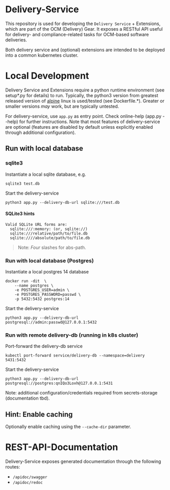 # Delivery-Service

This repository is used for developing the `Delivery Service` + Extensions, which are part of the
OCM (Delivery) Gear. It exposes a RESTful API useful for delivery- and compliance-related tasks
for OCM-based software deliveries.

Both delivery service and (optional) extensions are intended to be deployed into a common kubernetes
cluster.

# Local Development

Delivery Service and Extensions require a python runtime environment (see setup*.py for details) to
run. Typically, the python3 version from greatest released version of
[alpine](https://endoflife.date/alpine) linux is used/tested (see Dockerfile.*). Greater or smaller
versions _may_ work, but are typically untested.

For delivery-service, use `app.py` as entry point. Check online-help (app.py --help) for further
instructions. Note that most features of delivery-service are optional (features are disabled by
default unless explicitly enabled through additional configuration).

## Run with local database


### sqlite3

Instantiate a local sqlite database, e.g.

```
sqlite3 test.db
```

Start the delivery-service

```
python3 app.py --delivery-db-url sqlite:///test.db
```

#### SQLite3 hints

```
Valid SQLite URL forms are:
  sqlite:///:memory: (or, sqlite://)
  sqlite:///relative/path/to/file.db
  sqlite:////absolute/path/to/file.db
```
> Note: _Four_ slashes for abs-path.

### Run with local database (Postgres)

Instantiate a local postgres 14 database

```
docker run -dit  \
    --name postgres \
    -e POSTGRES_USER=admin \
    -e POSTGRES_PASSWORD=passwd \
    -p 5432:5432 postgres:14
```

Start the delivery-service

```
python3 app.py --delivery-db-url postgresql://admin:passwd@127.0.0.1:5432
```

### Run with remote delivery-db (running in k8s cluster)
Port-forward the delivery-db service

```
kubectl port-forward service/delivery-db --namespace=delivery 5431:5432
```

Start the delivery-service

```
python3 app.py --delivery-db-url postgresql://postgres:qnIQo3Loxh@127.0.0.1:5431
```

Note: additional configuration/credentials required from secrets-storage (documentation tbd).

## Hint: Enable caching

Optionally enable caching using the `--cache-dir` parameter.

# REST-API-Documentation

Delivery-Service exposes generated documentation through the following routes:

- `/apidoc/swagger`
- `/apidoc/redoc`

